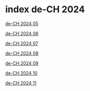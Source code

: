 # index de-CH 2024

<a href="./05">de-CH 2024 05</a>

<a href="./06">de-CH 2024 06</a>

<a href="./07">de-CH 2024 07</a>

<a href="./08">de-CH 2024 08</a>

<a href="./09">de-CH 2024 09</a>

<a href="./10">de-CH 2024 10</a>

<a href="./11">de-CH 2024 11</a>
